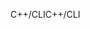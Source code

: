 <span data-ttu-id="baf40-101">C++/CLI</span><span class="sxs-lookup"><span data-stu-id="baf40-101">C++/CLI</span></span>